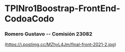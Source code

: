 # TPINro1Boostrap-FrontEnd-CodoaCodo
### Romero Gustavo -- Comisión 23082
(https://i.postimg.cc/MZhyL4Jm/final-front-2021-2.jpg)
